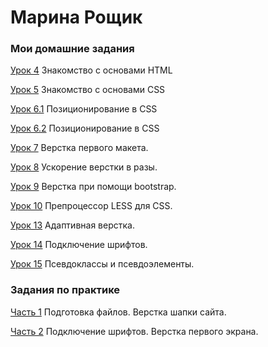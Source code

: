 
# Марина Рощик
### Мои домашние задания

[Урок 4](roschik.github.io/lesson_4/ "ДЗ к уроку 4") Знакомство с основами HTML

[Урок 5](roschik.github.io/lesson_5/ "ДЗ к уроку 5") Знакомство с основами CSS

[Урок 6.1](roschik.github.io/lesson_6/task-1/ "ДЗ к уроку 6.1") Позиционирование в CSS

[Урок 6.2](roschik.github.io/lesson_6/task-2/ "ДЗ к уроку 6.2") Позиционирование в CSS

[Урок 7](roschik.github.io/lesson_7/ "ДЗ к уроку 7") Верстка первого макета.

[Урок 8](roschik.github.io/lesson_8/ "ДЗ к уроку 8") Ускорение верстки в разы.

[Урок 9](roschik.github.io/lesson_9/ "ДЗ к уроку 9") Верстка при помощи bootstrap.

[Урок 10](https://roschik.github.io/lesson_10/main.less "ДЗ к уроку 10") Препроцессор LESS для CSS.

[Урок 13](https://roschik.github.io/lesson_13/ "ДЗ к уроку 13") Адаптивная верстка.

[Урок 14](https://roschik.github.io/lesson_14/ "ДЗ к уроку 14") Подключение шрифтов.

[Урок 15](https://roschik.github.io/lesson_15/ "ДЗ к уроку 15") Псевдоклассы и псевдоэлементы.


### Задания по практике
[Часть 1](roschik.github.io/practice_1 "Практика. 1 часть") Подготовка файлов. Верстка шапки сайта.

[Часть 2](https://roschik.github.io/practice_2/ "Практика. 2 часть") Подключение шрифтов. Верстка первого экрана.


